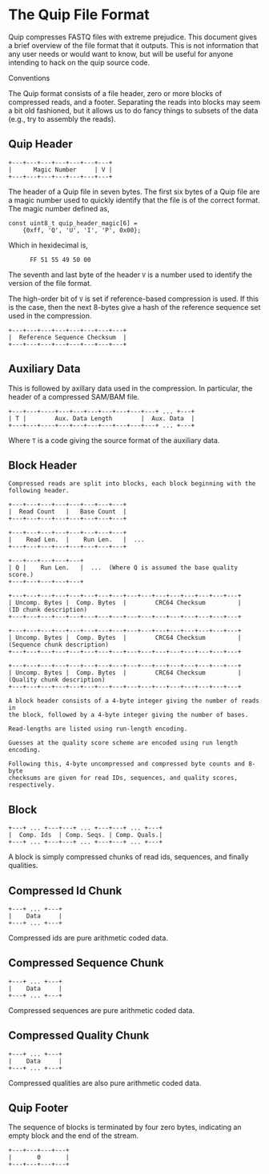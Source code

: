 
The Quip File Format
====================

Quip compresses FASTQ files with extreme prejudice. This document gives a brief
overview of the file format that it outputs. This is not information that any
user needs or would want to know, but will be useful for anyone intending to
hack on the quip source code.

Conventions


The Quip format consists of a file header, zero or more blocks of compressed
reads, and a footer. Separating the reads into blocks may seem a bit old
fashioned, but it allows us to do fancy things to subsets of the data (e.g., try
to assembly the reads).


Quip Header
-----------

    +---+---+---+---+---+---+---+
    |      Magic Number     | V |
    +---+---+---+---+---+---+---+


The header of a Quip file in seven bytes.  The first six bytes of a Quip file
are a magic number used to quickly identify that the file is of the correct
format. The magic number defined as,

    const uint8_t quip_header_magic[6] = 
        {0xff, 'Q', 'U', 'I', 'P', 0x00};

Which in hexidecimal is,

          FF 51 55 49 50 00

The seventh and last byte of the header `V` is a number used to identify the
version of the file format.

The high-order bit of `V` is set if reference-based compression is used. If
this is the case, then the next 8-bytes give a hash of the reference sequence
set used in the compression.

    +---+---+---+---+---+---+---+---+
    |  Reference Sequence Checksum  |
    +---+---+---+---+---+---+---+---+


Auxiliary Data
--------------

This is followed by axillary data used in the compression. In particular, the
header of a compressed SAM/BAM file.

    +---+---+----+---+---+---+---+---+---+---+ ... +---+
    | T |        Aux. Data Length        |  Aux. Data  |
    +---+---+----+---+---+---+---+---+---+---+ ... +---+

Where `T` is a code giving the source format of the auxiliary data.



Block Header
------------

    Compressed reads are split into blocks, each block beginning with the
    following header.

    +---+---+---+---+---+---+---+---+
    |  Read Count   |   Base Count  |
    +---+---+---+---+---+---+---+---+

    +---+---+---+---+---+---+---+---+
    |    Read Len.  |    Run Len.   |  ...
    +---+---+---+---+---+---+---+---+

    +---+---+---+---+---+
    | Q |    Run Len.   |  ...  (Where Q is assumed the base quality score.)
    +---+---+---+---+---+        

    +---+---+---+---+---+---+---+---+---+---+---+---+---+---+---+---+
    | Uncomp. Bytes |  Comp. Bytes  |        CRC64 Checksum         |   (ID chunk description)
    +---+---+---+---+---+---+---+---+---+---+---+---+---+---+---+---+

    +---+---+---+---+---+---+---+---+---+---+---+---+---+---+---+---+
    | Uncomp. Bytes |  Comp. Bytes  |        CRC64 Checksum         |   (Sequence chunk description)
    +---+---+---+---+---+---+---+---+---+---+---+---+---+---+---+---+

    +---+---+---+---+---+---+---+---+---+---+---+---+---+---+---+---+
    | Uncomp. Bytes |  Comp. Bytes  |        CRC64 Checksum         |   (Quality chunk description)
    +---+---+---+---+---+---+---+---+---+---+---+---+---+---+---+---+

    A block header consists of a 4-byte integer giving the number of reads in
    the block, followed by a 4-byte integer giving the number of bases.

    Read-lengths are listed using run-length encoding.

    Guesses at the quality score scheme are encoded using run length encoding.
    
    Following this, 4-byte uncompressed and compressed byte counts and 8-byte
    checksums are given for read IDs, sequences, and quality scores,
    respectively.



Block
-----

    +---+ ... +---+---+ ... +---+---+ ... +---+
    |  Comp. Ids  | Comp. Seqs. | Comp. Quals.|
    +---+ ... +---+---+ ... +---+---+ ... +---+

A block is simply compressed chunks of read ids, sequences, and finally
qualities.


Compressed Id Chunk
-------------------

    +---+ ... +---+
    |    Data     |
    +---+ ... +---+

Compressed ids are pure arithmetic coded data.


Compressed Sequence Chunk
-------------------------

    +---+ ... +---+
    |    Data     |
    +---+ ... +---+

Compressed sequences are pure arithmetic coded data.


Compressed Quality Chunk
------------------------

    +---+ ... +---+
    |    Data     |
    +---+ ... +---+

Compressed qualities are also pure arithmetic coded data.


Quip Footer
-----------

The sequence of blocks is terminated by four zero bytes, indicating
an empty block and the end of the stream.

    +---+---+---+---+
    |       0       |
    +---+---+---+---+


